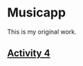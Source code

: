 # Musicapp

This is my original work.

## [Activity 4](https://github.com/JasonHatfield/CST-391/blob/Activity-4/Activity%204.docx)
